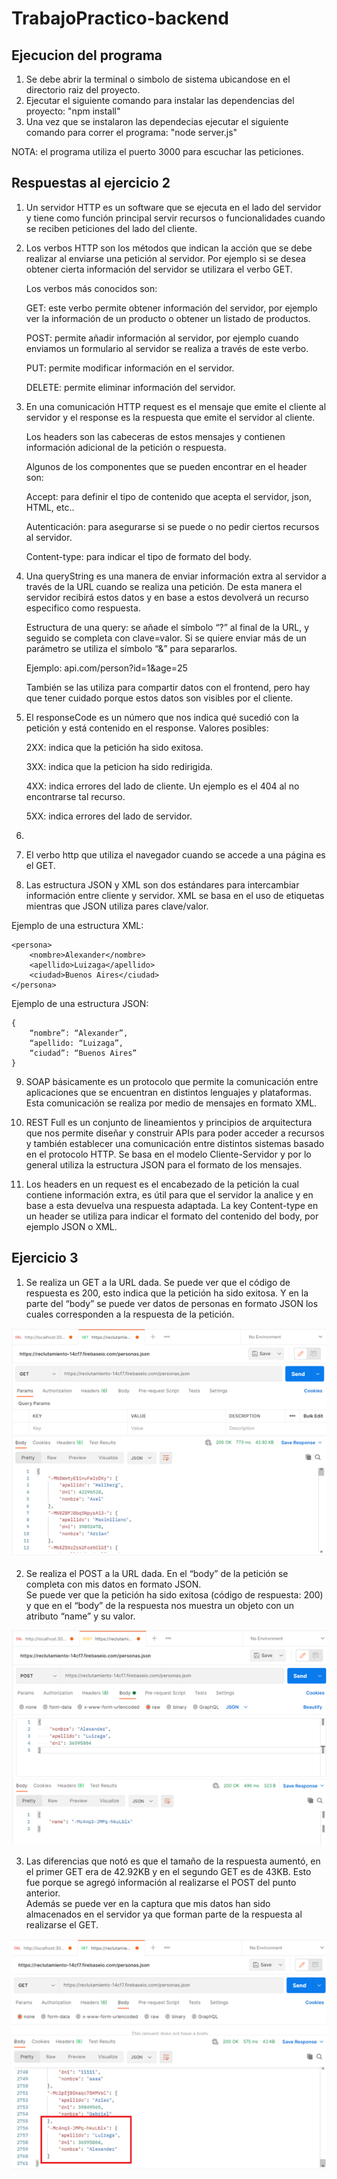 # TrabajoPractico-backend

## Ejecucion del programa

1. Se debe abrir la terminal o simbolo de sistema ubicandose en el directorio raiz del proyecto.
2. Ejecutar el siguiente comando para instalar las dependencias del proyecto:
     "npm install"
3. Una vez que se instalaron las dependecias ejecutar el siguiente comando para correr el programa:
    "node server.js"

NOTA: el programa utiliza el puerto 3000 para escuchar las peticiones.

## Respuestas al ejercicio 2

1. Un servidor HTTP es un software que se ejecuta en el lado del servidor y tiene como función principal servir recursos o funcionalidades cuando se reciben peticiones del lado del cliente.

2. Los verbos HTTP son los métodos que indican la acción que se debe realizar al enviarse una petición al servidor. Por ejemplo si se desea obtener cierta información del servidor se utilizara el verbo GET.

	Los verbos más conocidos son:

	GET: este verbo permite obtener información del servidor, por ejemplo ver la información de un producto o obtener un listado de productos.

	POST: permite añadir información al servidor, por ejemplo cuando enviamos un formulario al servidor se realiza a través de este verbo.

	PUT: permite modificar información en el servidor.

	DELETE: permite eliminar información del servidor.


3. En una comunicación HTTP request es el mensaje que emite el cliente al servidor y el response es la respuesta que emite el servidor al cliente. 

	Los headers son las cabeceras de estos mensajes y contienen información adicional de la petición o respuesta. 

	Algunos de los componentes que se pueden encontrar en el header son:

	Accept: para definir el tipo de contenido que acepta el servidor, json, HTML, etc..

	Autenticación: para asegurarse si se puede o no pedir ciertos recursos al servidor.

	Content-type: para indicar el tipo de formato del body.

4. Una queryString es una manera de enviar información extra al servidor a través de la URL cuando se realiza una petición. De esta manera el servidor recibirá estos datos y en base a estos devolverá un recurso especifico como respuesta. 

     Estructura de una query:  se añade el símbolo “?” al final de la URL, y seguido se completa con clave=valor.  Si se quiere enviar más de un parámetro se utiliza el símbolo “&” para separarlos.

     Ejemplo: api.com/person?id=1&age=25

     También se las utiliza para compartir datos con el frontend, pero hay que tener cuidado porque estos datos son visibles por el cliente.

5.  El responseCode es un número que nos indica qué sucedió con la petición y está contenido en el response.
Valores posibles:

     2XX: indica que la petición ha sido exitosa.

     3XX: indica que la peticion ha sido redirigida.

     4XX: indica errores del lado de cliente. Un ejemplo es el 404 al no encontrarse tal recurso.

     5XX: indica errores del lado de servidor.

6.

7. El verbo http que utiliza el navegador cuando se accede a una página es el GET.
 
8. Las estructura JSON y XML son dos estándares para intercambiar información entre cliente y servidor.  XML se basa en el uso de etiquetas mientras que JSON utiliza pares clave/valor.

Ejemplo de una estructura XML:

```
<persona>
	<nombre>Alexander</nombre>
	<apellido>Luizaga</apellido>
	<ciudad>Buenos Aires</ciudad>	
</persona>
```

Ejemplo de una estructura JSON:
```
{
	“nombre”: “Alexander”,
	“apellido: “Luizaga”,
	“ciudad”: “Buenos Aires”
}
```

9. SOAP básicamente es un protocolo que permite la comunicación entre aplicaciones que se encuentran en distintos lenguajes y plataformas.  Esta comunicación se realiza por medio de mensajes en formato XML. 

10. REST Full es un conjunto de lineamientos y principios de arquitectura que nos permite diseñar y construir APIs para poder acceder a recursos y también establecer una comunicación entre distintos sistemas basado en el protocolo HTTP.  Se basa en el modelo Cliente-Servidor y por lo general utiliza la estructura JSON para el formato de los mensajes.
 
11. Los headers en un request es el encabezado de la petición la cual contiene información extra, es útil para que el servidor la analice y en base a esta devuelva una respuesta adaptada.
La key Content-type en un header se utiliza para indicar el formato del contenido del body, por ejemplo JSON o XML.


## Ejercicio 3

1. Se realiza un GET a la URL dada.  Se puede ver que el código de respuesta es 200, esto indica que la petición ha sido exitosa.  Y en la parte del “body” se puede ver datos de personas en formato JSON los cuales corresponden a la respuesta de la petición.

![Imagen1](/screenshots/img1.png)


2. Se realiza el POST a la URL dada.  En el “body” de la petición se completa con mis datos en formato JSON.    
Se puede ver que la petición ha sido exitosa (código de respuesta: 200) y que en el “body” de la respuesta nos muestra un objeto con un atributo “name” y su valor.

![Imagen2](/screenshots/img2.png)

3. Las diferencias que notó es que el tamaño de la respuesta aumentó, en el primer GET era de 42.92KB y en el segundo GET es de 43KB.  Esto fue porque se agregó información al realizarse el POST del punto anterior.  
Además se puede ver en la captura que mis datos han sido almacenados en el servidor ya que forman parte de la respuesta al realizarse el GET.

![Imagen3](/screenshots/img3.png)



